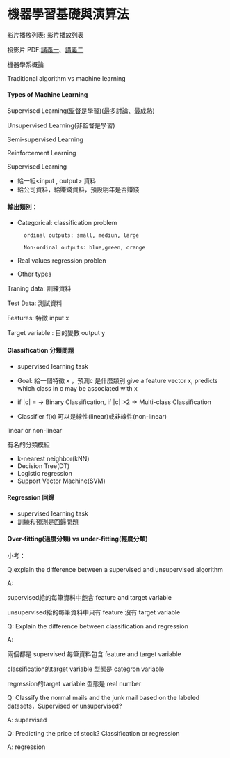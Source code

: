 # 機器學習基礎與演算法

[ ](https://doc-10-a8-docs.googleusercontent.com/docs/securesc/0e6o73khf30bge47v75ur1f0ansg0qb7/hbkigjjjm9spdhr1qgp49psdmg87eo5h/1551852000000/17581372301209011741/15400212421688111872/1xiJegBUNO6vIwDKleslxamYABYGO_DaE?e=download&nonce=bdftdsv7idrii&user=15400212421688111872&hash=21v2ojv6o7dsjb7o42etsnqkmoobfdre)影片播放列表: [影片播放列表 ](https://www.youtube.com/playlist?list=PL1f_B9coMEeB9vVZLAVVY99Q6jUyMxxZ-)

投影片 PDF:[講義一](https://drive.google.com/file/d/1R8GfHT2YYPFM3m2s41vjuEf0FB-eumgt/view)、[講義二](https://drive.google.com/file/d/1JIVR4OvTNxP4v2pVDRk1Qe9vN7aHlmbk/view)

機器學系概論

Traditional algorithm vs machine learning

#### Types of Machine Learning

Supervised Learning\(監督是學習\)\(最多討論、最成熟\)

Unsupervised Learning\(非監督是學習\)

Semi-supervised Learning

Reinforcement Learning

Supervised Learning

* 給一組&lt;input , output&gt; 資料
* 給公司資料，給賺錢資料，預設明年是否賺錢

#### 輸出類別：

* Categorical: classification problem

  ```
    ordinal outputs: small, mediun, large

    Non-ordinal outputs: blue,green, orange
  ```

* Real values:regression problen

* Other types

Traning data: 訓練資料

Test Data: 測試資料

Features: 特徵 input x

Target variable : 目的變數 output y

#### Classification 分類問題

* supervised learning task
* Goal: 給一個特徵 x ，預測c 是什麼類別 give a feature vector x, predicts which class in c may be associated with x
* if \|c\| = -&gt; Binary Classification, if \|c\| &gt;2 -&gt; Multi-class Classification

* Classifier f\(x\) 可以是線性\(linear\)或非線性\(non-linear\)

linear or non-linear

有名的分類模組

* k-nearest neighbor\(kNN\)
* Decision Tree\(DT\)
* Logistic regression
* Support Vector Machine\(SVM\)



#### Regression 回歸

* supervised learning task
* 訓練和預測是回歸問題



#### Over-fitting\(過度分類\) vs under-fitting\(輕度分類\)



小考：

Q:explain the difference between a supervised and unsupervised algorithm

A: 

supervised給的每筆資料中飽含 feature and target variable

unsupervised給的每筆資料中只有 feature 沒有 target variable



Q: Explain the difference between classification and regression

A:

兩個都是 supervised 每筆資料包含 feature and target variable

classification的target variable 型態是 categron variable

regression的target variable 型態是 real number



Q: Classify the normal mails and the junk mail based on the labeled datasets，Supervised or unsupervised? 

A: supervised

Q: Predicting the price of stock? Classification or regression

A: regression





